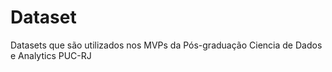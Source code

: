 # Dataset
Datasets que são utilizados nos MVPs da Pós-graduação Ciencia de Dados e Analytics PUC-RJ
